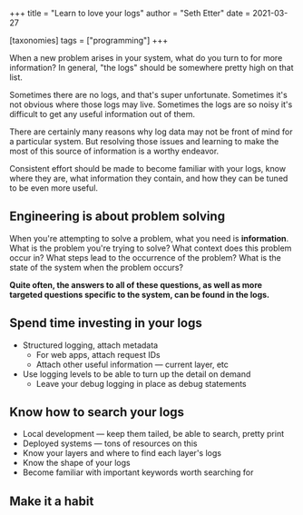 +++
title = "Learn to love your logs"
author = "Seth Etter"
date = 2021-03-27

[taxonomies]
tags = ["programming"]
+++

When a new problem arises in your system, what do you turn to for more information? In general, "the logs" should be somewhere pretty high on that list.

Sometimes there are no logs, and that's super unfortunate. Sometimes it's not obvious where those logs may live. Sometimes the logs are so noisy it's difficult to get any useful information out of them.

There are certainly many reasons why log data may not be front of mind for a particular system. But resolving those issues and learning to make the most of this source of information is a worthy endeavor.

Consistent effort should be made to become familiar with your logs, know where they are, what information they contain, and how they can be tuned to be even more useful.

## Engineering is about problem solving

When you're attempting to solve a problem, what you need is **information**. What is the problem you're trying to solve? What context does this problem occur in? What steps lead to the occurrence of the problem? What is the state of the system when the problem occurs?

**Quite often, the answers to all of these questions, as well as more targeted questions specific to the system, can be found in the logs.**

## Spend time investing in your logs

- Structured logging, attach metadata
  - For web apps, attach request IDs
  - Attach other useful information — current layer, etc
- Use logging levels to be able to turn up the detail on demand
  - Leave your debug logging in place as debug statements

## Know how to search your logs

- Local development — keep them tailed, be able to search, pretty print
- Deployed systems — tons of resources on this
- Know your layers and where to find each layer's logs
- Know the shape of your logs
- Become familiar with important keywords worth searching for

## Make it a habit
